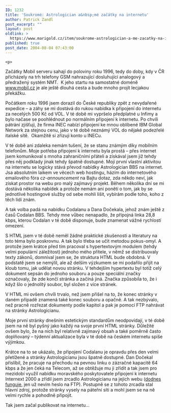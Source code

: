 ```yaml
---
ID: 1232
title: 'Soukromé: Astrologician a&nbsp;mé začátky na internetu'
author: Patrick Zandl
post_excerpt: ""
layout: post
oldlink: >
  https://www.marigold.cz/item/soukrome-astrologician-a-me-zacatky-na-internetu
published: true
post_date: 2004-08-04 07:43:00
---
```

	<p>
Začátky Mobil serveru sahají do poloviny roku 1996, tedy do doby, kdy v ČR přicházely na trh telefony GSM nahrazující dosluhující analogový a předražený systém NMT.  K jeho startu na samostatné doméně <a href="http://www.mobil.cz/">www.mobil.cz</a> je ale ještě dlouhá cesta a bude mnoho projít lecjakou překážku. </p>

<!--more-->	<p>
Počátkem roku 1996 jsem dorazil do České republiky zpět z nevydařené expedice &#8211; a záhy se mi dostává do rukou nabídka k připojení do internetu za necelých 500 Kč od VOL. V té době mi vypršelo předplatné u Infimy a bylo načase se poohlédnout po normálním připojení k internetu. Po chvíli pátrání zjišťuji, že firma INEC nabízí připojení ke mnou oblíbené IBM Global Network za stejnou cenu, jako v té době neznámý VOL do nějaké podezřelé italské sítě.  Okamžitě si zřizuji konto u INECu.</p>
<p>
V té době ani zdaleka nemám tušení, že se stanu známým díky mobilním telefonům. Moje potřeba připojení k internetu byla prostá &#8211; přes internet jsem komunikoval s mnoha zahraničními přáteli a získával jsem již tehdy přes něj podklady jinak tehdy špatně dostupné. Mojí první vlastní aktivitou na internetu se logicky stává převod nabídky Astrologician BBS na internet. Jsa absolutním laikem ve věcech web hostingu, házím do internetového emailového fóra <em>cz-announcement</em> na Bajtu dotaz, zda někdo neví, jak získat prostor na webu pro malý zajímavý projekt. Během několika dní se mi dostává několika nabídek a protože nemám ani ponětí o tom, jak by se jednotlivé hostingové služby od sebe mohli lišit, vybírám podle toho, koho z těch lidí znám. </p>
<p>
A tak volba padá na nabídku Codalanu a Dana Dočekala, jehož znám ještě z časů Codalan BBS. Tehdy mne vůbec nenapadlo, že přípojná linka 28,8 kbps, kterou Codalan v té době disponuje, bude znamenat vážné rychlostí omezení. </p>
<p>
S HTML jsem v té době neměl žádné praktické zkušenosti a literatury na toto téma bylo poskrovnu. A tak bylo třeba se učit metodou pokus-omyl. A protože jsem krátce před tím pracoval s hypertextovým modulem (tehdy velmi populární záležitost) jednoho mého přítele, v němž se distribuovaly texty zákonů, domníval jsem se, že struktura HTML bude obdobná. V podstatě jsem se nemýlil, ale až delším výzkumem se mi podařilo přijít na kloub tomu, jak udělat novou stránku. V tehdejším hypertextu byl totiž celý dokument sepsán do jednoho souboru a pouze speciální značky označovaly, že zde končí stránka a začíná jiná. Značka způsobila to, že i když šlo o jednolitý soubor, byl složen z více stránek. </p>
<p>
V HTML mi ovšem chvíli trvalo, než jsem přišel na to, že konec stránky v daném případě znamená také konec souboru a opačně. A tak nezbývalo, než pracně rozřezat dokumenty podle kapitol a pak je pomocí FTP nahrávat na stránky Astrologicianu. </p>
<p>
Moje první stránky dnešním estetickým standardům neodpovídají, v té době jsem na ně byl pyšný jako každý na svoje první HTML stránky. Důležité ovšem bylo, že na nich byl relativně zajímavý obsah a také poměrně často doplňovaný &#8211; týdenní aktualizace byla v té době na českém internetu spíše výjimkou. </p>
<p>
Krátce na to se ukázalo, že připojení Codalanu je opravdu přes den velmi přetížené a stránky Astrologicianu jsou špatně dostupné. Dan Dočekal přislíbil, že pracuje na přechodu na pevnou linku o zázračné kapacitě 64 kbps a že jen čeká na Telecom, až se obtěžuje mu ji zřídit a tak jsem pro mezidobí využil nabídku moravského poskytovatele připojení k internetu Internext 2000 a zřídil jsem zrcadlo Astrologicianu na jejich webu (<a href="http://www.inext.cz/astrologician">dodnes funguje</a>, jen už nevím heslo na FTP). Postupně se z tohoto zrcadla stal hlavní zdroj, protože stránky vysely na páteřní síti a mohl jsem se na ně velmi rychle a pohodlně připojit.</p>
<p>
Tak jsem začal publikovat na internetu...</p>
